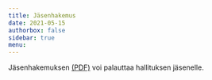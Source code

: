 ```yaml
---
title: Jäsenhakemus
date: 2021-05-15
authorbox: false
sidebar: true
menu:
---
```


Jäsenhakemuksen [(PDF)](otit_jasenhakemus.pdf) voi palauttaa hallituksen jäsenelle.